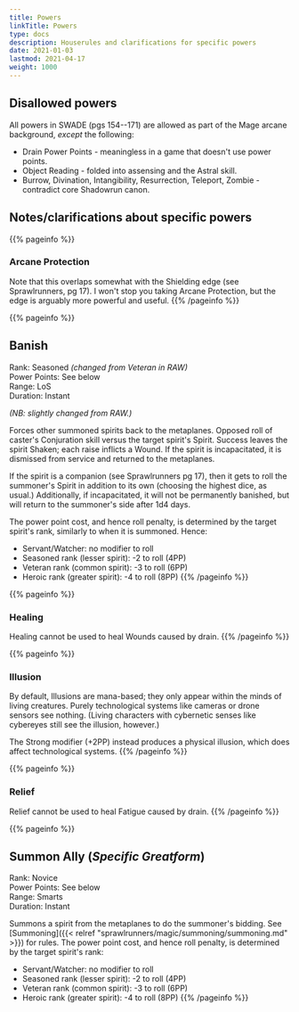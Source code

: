 ```yaml
---
title: Powers
linkTitle: Powers
type: docs
description: Houserules and clarifications for specific powers
date: 2021-01-03
lastmod: 2021-04-17
weight: 1000
---
```


## Disallowed powers

All powers in SWADE (pgs 154--171) are allowed as part of the Mage arcane background, *except* the following:

* Drain Power Points - meaningless in a game that doesn't use power points.
* Object Reading - folded into assensing and the Astral skill.
* Burrow, Divination, Intangibility, Resurrection, Teleport, Zombie - contradict core Shadowrun canon.

## Notes/clarifications about specific powers


{{% pageinfo %}}
### Arcane Protection

Note that this overlaps somewhat with the Shielding edge (see Sprawlrunners, pg 17). I won't stop you taking Arcane Protection, but the edge is arguably more powerful and useful.
{{% /pageinfo %}}

{{% pageinfo %}}
## Banish
Rank: Seasoned *(changed from Veteran in RAW)*\
Power Points: See below \
Range: LoS \
Duration: Instant 

*(NB: slightly changed from RAW.)*

Forces other summoned spirits back to the metaplanes. Opposed roll of caster's Conjuration skill versus the target spirit's Spirit. Success leaves the spirit Shaken; each raise inflicts a Wound. If the spirit is incapacitated, it is dismissed from service and returned to the metaplanes.

If the spirit is a companion (see Sprawlrunners pg 17), then it gets to roll the summoner's Spirit in addition to its own (choosing the highest dice, as usual.) Additionally, if incapacitated, it will not be permanently banished, but will return to the summoner's side after 1d4 days.

The power point cost, and hence roll penalty, is determined by the target spirit's rank, similarly to when it is summoned. Hence:

* Servant/Watcher: no modifier to roll
* Seasoned rank (lesser spirit): -2 to roll (4PP)
* Veteran rank (common spirit): -3 to roll (6PP)
* Heroic rank (greater spirit): -4 to roll (8PP)
{{% /pageinfo %}} 


{{% pageinfo %}}
### Healing

Healing cannot be used to heal Wounds caused by drain.
{{% /pageinfo %}}

{{% pageinfo %}}
### Illusion

By default, Illusions are mana-based; they only appear within the minds of living creatures. Purely technological systems like cameras or drone sensors see nothing. (Living characters with cybernetic senses like cybereyes still see the illusion, however.)

The Strong modifier (+2PP) instead produces a physical illusion, which does affect technological systems.
{{% /pageinfo %}}

{{% pageinfo %}}
### Relief

Relief cannot be used to heal Fatigue caused by drain.
{{% /pageinfo %}}

{{% pageinfo %}}
## Summon Ally (*Specific Greatform*)
Rank: Novice \
Power Points: See below \
Range: Smarts \
Duration: Instant 

Summons a spirit from the metaplanes to do the summoner's bidding. See [Summoning]({{< relref "sprawlrunners/magic/summoning/summoning.md" >}}) for rules. The power point cost, and hence roll penalty, is determined by the target spirit's rank:

* Servant/Watcher: no modifier to roll
* Seasoned rank (lesser spirit): -2 to roll (4PP)
* Veteran rank (common spirit): -3 to roll (6PP)
* Heroic rank (greater spirit): -4 to roll (8PP)
{{% /pageinfo %}} 